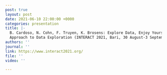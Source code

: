 ```yaml
---
post: true
layout: post
date: 2021-06-10 22:00:00 +0000
categories: presentation
title: |-
  B. Cardoso, N. Cohn, F. Truyen, K. Brosens: Explore Data, Enjoy Yourself. KUbism, a Playful
  Approach to Data Exploration (INTERACT 2021, Bari, 30 August-3 September)
authors: ''
journal: ''
link: https://www.interact2021.org/
file: ''
video: ''

---
```

